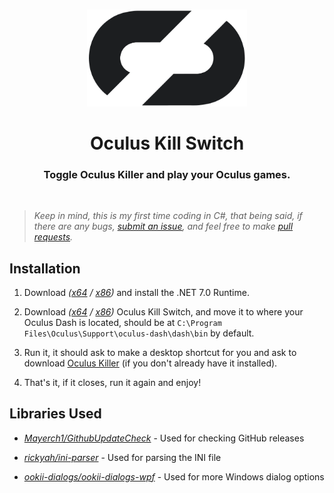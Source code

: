 
<h3 align="center"></h3>
<p align="center">
    <picture>
        <source media="(prefers-color-scheme: dark)" srcset="./icon-dark.png" width="256px">
        <img alt="iCon" src="./icon.png" width="256px">
    </picture> 
</p>
<h1 align="center">Oculus Kill Switch</h1>

<h3 align="center">Toggle Oculus Killer and play your Oculus games.</h3>

<br>

> _Keep in mind, this is my first time coding in C#, that being said, if there are any bugs, [submit an issue](https://github.com/kckarnige/OculusKillSwitch/issues), and feel free to make [pull requests](https://github.com/kckarnige/OculusKillSwitch/pulls)._

## Installation

1. Download *([x64](https://dotnet.microsoft.com/en-us/download/dotnet/thank-you/runtime-desktop-7.0.12-windows-x64-installer) / [x86](https://dotnet.microsoft.com/en-us/download/dotnet/thank-you/runtime-desktop-7.0.12-windows-x86-installer))* and install the .NET 7.0 Runtime.

2. Download *([x64](https://github.com/kckarnige/OculusKillSwitch/releases/latest/download/OculusKillSwitch.exe) / [x86](https://github.com/kckarnige/OculusKillSwitch/releases/latest/download/OculusKillSwitch-x86.exe))* Oculus Kill Switch, and move it to where your Oculus Dash is located, should be at `C:\Program Files\Oculus\Support\oculus-dash\dash\bin` by default.

3. Run it, it should ask to make a desktop shortcut for you and ask to download [Oculus Killer](https://github.com/kaitlyndotmoe/OculusKiller) (if you don't already have it installed).

4. That's it, if it closes, run it again and enjoy!

## Libraries Used

- [*Mayerch1/GithubUpdateCheck*](https://github.com/Mayerch1/GithubUpdateCheck) - Used for checking GitHub releases

- [*rickyah/ini-parser*](https://github.com/rickyah/ini-parser) - Used for parsing the INI file

- [*ookii-dialogs/ookii-dialogs-wpf*](https://github.com/ookii-dialogs/ookii-dialogs-wpf) - Used for more Windows dialog options